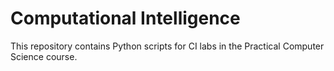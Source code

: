 # Computational Intelligence

This repository contains Python scripts for CI labs in the Practical Computer Science course.
